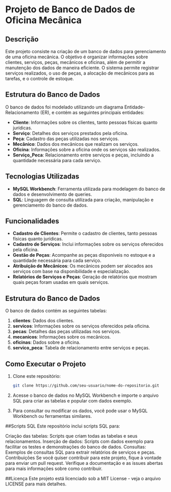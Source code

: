 # Projeto de Banco de Dados de Oficina Mecânica

## Descrição

Este projeto consiste na criação de um banco de dados para gerenciamento de uma oficina mecânica. O objetivo é organizar informações sobre clientes, serviços, peças, mecânicos e oficinas, além de permitir a manutenção dos dados de maneira eficiente. O sistema permite registrar serviços realizados, o uso de peças, a alocação de mecânicos para as tarefas, e o controle de estoque.

## Estrutura do Banco de Dados

O banco de dados foi modelado utilizando um diagrama Entidade-Relacionamento (ER), e contém as seguintes principais entidades:

- **Cliente**: Informações sobre os clientes, tanto pessoas físicas quanto jurídicas.
- **Serviço**: Detalhes dos serviços prestados pela oficina.
- **Peça**: Cadastro das peças utilizadas nos serviços.
- **Mecânico**: Dados dos mecânicos que realizam os serviços.
- **Oficina**: Informações sobre a oficina onde os serviços são realizados.
- **Serviço_Peca**: Relacionamento entre serviços e peças, incluindo a quantidade necessária para cada serviço.

## Tecnologias Utilizadas

- **MySQL Workbench**: Ferramenta utilizada para modelagem do banco de dados e desenvolvimento de queries.
- **SQL**: Linguagem de consulta utilizada para criação, manipulação e gerenciamento do banco de dados.

## Funcionalidades

- **Cadastro de Clientes**: Permite o cadastro de clientes, tanto pessoas físicas quanto jurídicas.
- **Cadastro de Serviços**: Inclui informações sobre os serviços oferecidos pela oficina.
- **Gestão de Peças**: Acompanhe as peças disponíveis no estoque e a quantidade necessária para cada serviço.
- **Atribuição de Mecânicos**: Os mecânicos podem ser alocados aos serviços com base na disponibilidade e especialização.
- **Relatórios de Serviços e Peças**: Geração de relatórios que mostram quais peças foram usadas em quais serviços.

## Estrutura do Banco de Dados

O banco de dados contém as seguintes tabelas:

1. **clientes**: Dados dos clientes.
2. **servicos**: Informações sobre os serviços oferecidos pela oficina.
3. **pecas**: Detalhes das peças utilizadas nos serviços.
4. **mecanicos**: Informações sobre os mecânicos.
5. **oficinas**: Dados sobre a oficina.
6. **servico_peca**: Tabela de relacionamento entre serviços e peças.

## Como Executar o Projeto

1. Clone este repositório:
   ```bash
   git clone https://github.com/seu-usuario/nome-do-repositorio.git
2. Acesse o banco de dados no MySQL Workbench e importe o arquivo SQL para criar as tabelas e popular com dados exemplo.

3. Para consultar ou modificar os dados, você pode usar o MySQL Workbench ou ferramentas similares.

##Scripts SQL
Este repositório inclui scripts SQL para:

Criação das tabelas: Scripts que criam todas as tabelas e seus relacionamentos.
Inserção de dados: Scripts com dados exemplo para facilitar os testes e demonstrações do banco de dados.
Consultas: Exemplos de consultas SQL para extrair relatórios de serviços e peças.
Contribuições
Se você quiser contribuir para este projeto, fique à vontade para enviar um pull request. Verifique a documentação e as issues abertas para mais informações sobre como contribuir.

##Licença
Este projeto está licenciado sob a MIT License - veja o arquivo LICENSE para mais detalhes.
